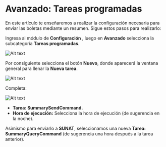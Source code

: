 # Avanzado: Tareas programadas

En este artículo te enseñaremos a realizar la configuración necesaria para enviar las boletas mediante un resumen. Sigue estos pasos para realizarlo:

Ingresa al módulo de **Configuración** , luego en **Avanzado** selecciona la subcategoría **Tareas programadas**.

![Alt text](img/Tareaprogramada1.jpg)

Por consiguiente selecciona el botón **Nuevo**, donde aparecerá la ventana general para llenar la **Nueva tarea**.

![Alt text](img/Tareaprogramada2.jpg)

Completa:

![Alt text](img/Tareaprogramada3.jpg)

* **Tarea: SummarySendCommand.**
* **Hora de ejecución:** Selecciona la hora de ejecución (de sugerencia en la noche).

Asimismo para enviarlo a **SUNAT**, seleccionamos una nueva **Tarea: SummaryQueryCommand** (de sugerencia una hora después a la tarea anterior).
